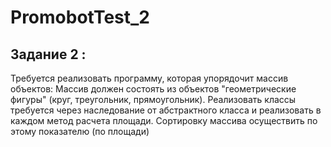 # PromobotTest_2

## Задание 2 :

Требуется реализовать программу, которая упорядочит массив объектов:
Массив должен состоять из объектов "геометрические фигуры" (круг, треугольник, прямоугольник). Реализовать классы требуется через наследование от абстрактного класса и реализовать в каждом метод расчета площади. Сортировку массива осуществить по этому показателю (по площади)

